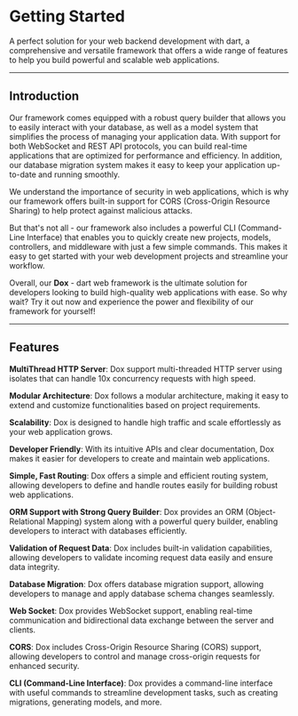 # Getting Started

A perfect solution for your web backend development with dart, a comprehensive and versatile framework that offers a wide range of features to help you build powerful and scalable web applications.

---

## Introduction

Our framework comes equipped with a robust query builder that allows you to easily interact with your database, as well as a model system that simplifies the process of managing your application data. With support for both WebSocket and REST API protocols, you can build real-time applications that are optimized for performance and efficiency. In addition, our database migration system makes it easy to keep your application up-to-date and running smoothly.

We understand the importance of security in web applications, which is why our framework offers built-in support for CORS (Cross-Origin Resource Sharing) to help protect against malicious attacks.

But that's not all - our framework also includes a powerful CLI (Command-Line Interface) that enables you to quickly create new projects, models, controllers, and middleware with just a few simple commands. This makes it easy to get started with your web development projects and streamline your workflow.

Overall, our **Dox** - dart web framework is the ultimate solution for developers looking to build high-quality web applications with ease. So why wait? Try it out now and experience the power and flexibility of our framework for yourself!

---

## Features

**MultiThread HTTP Server**: Dox support multi-threaded HTTP server using isolates that can handle 10x concurrency requests with high speed.

**Modular Architecture**: Dox follows a modular architecture, making it easy to extend and customize functionalities based on project requirements.

**Scalability**: Dox is designed to handle high traffic and scale effortlessly as your web application grows.

**Developer Friendly**: With its intuitive APIs and clear documentation, Dox makes it easier for developers to create and maintain web applications.

**Simple, Fast Routing**: Dox offers a simple and efficient routing system, allowing developers to define and handle routes easily for building robust web applications. 

**ORM Support with Strong Query Builder**: Dox provides an ORM (Object-Relational Mapping) system along with a powerful query builder, enabling developers to interact with databases efficiently.

**Validation of Request Data**: Dox includes built-in validation capabilities, allowing developers to validate incoming request data easily and ensure data integrity.

**Database Migration**: Dox offers database migration support, allowing developers to manage and apply database schema changes seamlessly.

**Web Socket**: Dox provides WebSocket support, enabling real-time communication and bidirectional data exchange between the server and clients.

**CORS**: Dox includes Cross-Origin Resource Sharing (CORS) support, allowing developers to control and manage cross-origin requests for enhanced security.

**CLI (Command-Line Interface)**: Dox provides a command-line interface with useful commands to streamline development tasks, such as creating migrations, generating models, and more.
